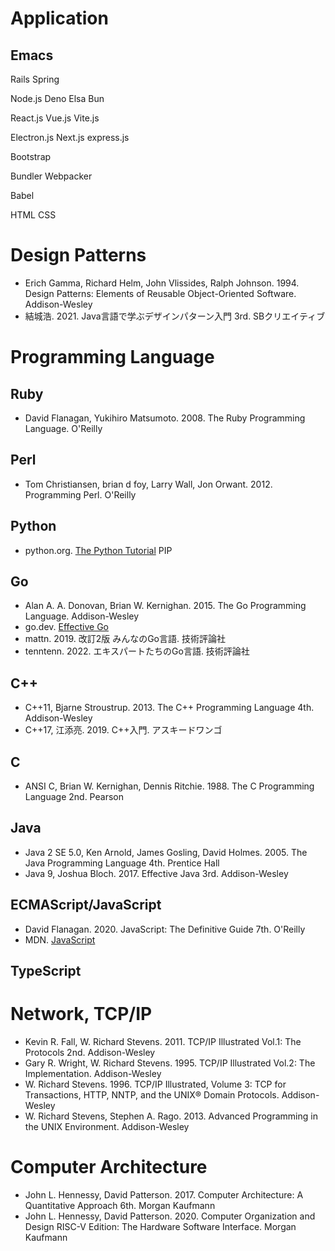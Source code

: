 # Application
## Emacs

Rails
Spring

Node.js
Deno
Elsa
Bun

React.js
Vue.js
Vite.js

Electron.js
Next.js
express.js

Bootstrap

Bundler
Webpacker

Babel

HTML
CSS
 
# Design Patterns
* Erich Gamma, Richard Helm, John Vlissides, Ralph Johnson. 1994. Design Patterns: Elements of Reusable Object-Oriented Software. Addison-Wesley
* 結城浩. 2021. Java言語で学ぶデザインパターン入門 3rd. SBクリエイティブ

# Programming Language
## Ruby
* David Flanagan, Yukihiro Matsumoto. 2008. The Ruby Programming Language. O'Reilly
## Perl
* Tom Christiansen, brian d foy, Larry Wall, Jon Orwant. 2012. Programming Perl. O'Reilly
## Python
* python.org. [The Python Tutorial](https://docs.python.org/3/tutorial)
  PIP
## Go
* Alan A. A. Donovan, Brian W. Kernighan. 2015. The Go Programming Language. Addison-Wesley
* go.dev. [Effective Go](https://go.dev/doc/effective_go)
* mattn. 2019. 改訂2版 みんなのGo言語. 技術評論社
* tenntenn. 2022. エキスパートたちのGo言語. 技術評論社
## C++
* C++11, Bjarne Stroustrup. 2013. The C++ Programming Language 4th. Addison-Wesley
* C++17, 江添亮. 2019. C++入門. アスキードワンゴ
## C
* ANSI C, Brian W. Kernighan, Dennis Ritchie. 1988. The C Programming Language 2nd. Pearson
## Java
* Java 2 SE 5.0, Ken Arnold, James Gosling, David Holmes. 2005. The Java Programming Language 4th. Prentice Hall
* Java 9, Joshua Bloch. 2017. Effective Java 3rd. Addison-Wesley
## ECMAScript/JavaScript
* David Flanagan. 2020. JavaScript: The Definitive Guide 7th. O'Reilly
* MDN. [JavaScript](https://developer.mozilla.org/en-US/docs/Web/JavaScript)
## TypeScript

# Network, TCP/IP
* Kevin R. Fall, W. Richard Stevens. 2011. TCP/IP Illustrated Vol.1: The Protocols 2nd. Addison-Wesley
* Gary R. Wright, W. Richard Stevens. 1995. TCP/IP Illustrated Vol.2: The Implementation. Addison-Wesley
* W. Richard Stevens. 1996. TCP/IP Illustrated, Volume 3: TCP for Transactions, HTTP, NNTP, and the UNIX® Domain Protocols. Addison-Wesley
* W. Richard Stevens, Stephen A. Rago. 2013. Advanced Programming in the UNIX Environment. Addison-Wesley

# Computer Architecture
* John L. Hennessy, David Patterson. 2017. Computer Architecture: A Quantitative Approach 6th. Morgan Kaufmann
* John L. Hennessy, David Patterson. 2020. Computer Organization and Design RISC-V Edition: The Hardware Software Interface. Morgan Kaufmann
